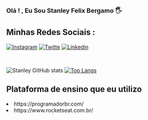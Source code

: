 ### Olá ! , Eu Sou Stanley Felix Bergamo 🖐️

## Minhas Redes Sociais :

[![Instagram](https://img.shields.io/badge/Instagram-E4405F?style=for-the-badge&logo=instagram&logoColor=white)](https://www.instagram.com/stanley_felix_bergamo/)
[![Twitte](https://img.shields.io/badge/Twitter-1DA1F2?style=for-the-badge&logo=twitter&logoColor=white)](https://twitter.com/StanleyBergamo/)
[![Linkedin](https://img.shields.io/badge/LinkedIn-0077B5?style=for-the-badge&logo=linkedin&logoColor=white)](https://www.linkedin.com/in/stanley-felix-bergamo/)


<br>


![Stanley GitHub stats](https://github-readme-stats.vercel.app/api?username=Stanley-Felix-Bergamo&show_icons=true&theme=highcontrast)
[![Top Langs](https://github-readme-stats.vercel.app/api/top-langs/?username=Stanley-Felix-Bergamo&layout=compact&theme=highcontrast)](https://github.com/Stanley-Felix-Bergamo/github-readme-stats)




## Plataforma de ensino que eu utilizo
<li>https://programadorbr.com/</li>
<li>https://www.rocketseat.com.br/</li>

